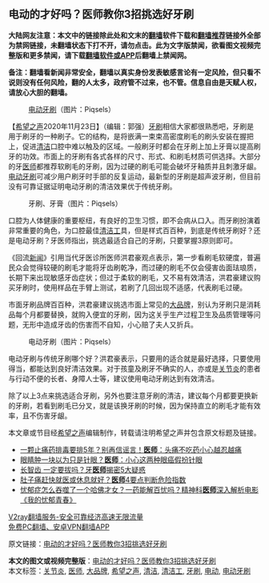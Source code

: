  <h2>电动的才好吗？医师教你3招挑选好牙刷</h2> <p class="notice"><b>大陆网友注意：本文中的链接除此处和文末的<a href="https://github.com/bannedbook/fanqiang" >翻墙</a>软件下载和<a href="https://github.com/killgcd/justmysocks/blob/master/README.md">翻墙推荐</a>链接外全部为禁网链接，未翻墙状态下打不开，请勿点击。此为文字版禁闻，欲看图文视频完整版和更多禁闻，请下载<a href="https://github.com/bannedbook/fanqiang">翻墙软件或APP</a>后翻墙上禁闻网。</p><p>备注：翻墙看新闻非常安全，翻墙以真实身份发表敏感言论有一定风险，但只看不说则没有任何风险，翻的人太多，政府管不过来，也不管。信息自由是天赋人权，请放心大胆的翻墙。</b></p>  <div class="entry"> <figure><figcaption><a href="https://www.bannedbook.org/bnews/tag/%E7%94%B5%E5%8A%A8/" class="st_tag internal_tag" rel="tag" title="标签 电动 下的日志">电动</a><a href="https://www.bannedbook.org/bnews/tag/%e7%89%99%e5%88%b7/" class="st_tag internal_tag" rel="tag" title="标签 牙刷 下的日志">牙刷</a>（图片：Piqsels）</figcaption></figure> <p>【<span class='wp_keywordlink_affiliate'><a href="https://www.soundofhope.org" title="希望之声" target="_blank">希望之声</a></span>2020年11月23日】（编辑：郭强）<span class='wp_keywordlink'><a href="https://www.bannedbook.org/forum2/topic2874.html" title="杜斌《牙刷》" target="_blank">牙刷</a></span>相信大家都很熟悉吧，牙刷是用于刷牙的一种刷子。它的结构，是将嵌满一束束高密度刷毛的刷头安装在握把上，促进<a href="https://www.bannedbook.org/bnews/tag/%E6%B8%85%E6%B4%81/" class="st_tag internal_tag" rel="tag" title="标签 清洁 下的日志">清洁</a>口腔中难以触及的区域。一般刷牙时都会在牙刷上加上牙膏以提高刷牙的功效。市面上的牙刷有各式各样的尺寸、形式、和刷毛材质可供选择。大部分的牙<a href="https://www.bannedbook.org/bnews/tag/%E5%8C%BB%E5%B8%88/" class="st_tag internal_tag" rel="tag" title="标签 医师 下的日志">医师</a>都推荐软刷毛的牙刷，因为过硬的刷毛可能会破坏牙釉质并且刺激牙龈。<a href="https://www.bannedbook.org/bnews/tag/%E7%94%B5%E5%8A%A8%E7%89%99%E5%88%B7/" class="st_tag internal_tag" rel="tag" title="标签 电动牙刷 下的日志">电动牙刷</a>可减少用户刷牙时手部的反复运动，最新型的牙刷是超声波牙刷，但目前没有可靠证据证明电动牙刷的清洁效果优于传统牙刷。</p> <figure><figcaption>牙刷、牙膏（图片：Piqsels）</figcaption></figure> <p>口腔为人体健康的重要枢纽，有良好的卫生习惯，即不会病从口入。而牙刷扮演着非常重要的角色，为口腔最佳<a href="https://www.bannedbook.org/bnews/tag/%e6%b8%85%e6%b4%81%e5%b7%a5/" class="st_tag internal_tag" rel="tag" title="标签 清洁工 下的日志">清洁工</a>具，但是样式百百种，到底是传统牙刷好？还是电动牙刷？牙医师指出，挑选最适合自己的牙刷，只要掌握3原则即可。</p> <p>《回流<span class='wp_keywordlink_affiliate'><a href="https://www.bannedbook.org/" title="新闻">新闻</a></span>》引用当代牙医诊所医师洪君豪观点表示，第一步看刷毛软硬度，普遍民众会觉得较硬的刷毛才能将牙齿刷乾净，而过硬的刷毛不仅会侵害齿面珐琅质，长期下来出现敏感牙齿症状；但过于柔软的刷毛，又不易有效清洁，洪君豪建议购买牙刷时，使用样品在手臂上测试，若刷了几回出现不适感，代表刷毛过硬。</p>  <p>市面牙刷品牌百百种，洪君豪建议挑选市面上常见的<a href="https://www.bannedbook.org/bnews/tag/%e5%a4%a7%e5%93%81%e7%89%8c/" class="st_tag internal_tag" rel="tag" title="标签 大品牌 下的日志">大品牌</a>，别认为牙刷只是消耗品每个月都要替换，就购入便宜的牙刷，因为这关乎生产过程卫生及品质管理等问题，无形中造成牙齿的伤害而不自知，小心赔了夫人又折兵。</p> <figure><figcaption>电动牙刷（图片：Piqsels）</figcaption></figure> <p>电动牙刷与传统牙刷哪个好？洪君豪表示，只要用的适合就是最好选择，只要使用得当，都能达到良好清洁效果。对于孩童及刷牙不确实的人，亦或是<a href="https://www.bannedbook.org/bnews/tag/%e5%85%b3%e8%8a%82%e7%82%8e/" class="st_tag internal_tag" rel="tag" title="标签 关节炎 下的日志">关节炎</a>的患者与行动不便的长者、身障人士等，建议使用电动牙刷达到有效清洁。</p> <p>除了以上3点来挑选适合牙刷，另外也要注意牙刷的清洁，建议每个月都要更换新的牙刷，若看到刷毛已分叉，就是该换牙刷的时候，因为保持直立的刷毛才能有效率，且不伤害牙龈。</p>  <p></p> <p>本文章或节目经<a href="https://www.bannedbook.org/bnews/tag/%e5%b8%8c%e6%9c%9b%e4%b9%8b%e5%a3%b0/" class="st_tag internal_tag" rel="tag" title="标签 希望之声 下的日志">希望之声</a>编辑制作，转载请注明希望之声并包含原文标题及链接。</p> <ul class='op-related-articles' title='相关阅读'> <li><a href='https://www.bannedbook.org/bnews/health/20201124/1436114.html' target='_blank'>一颗止痛药排毒要排5年？别再信谣言！<b>医师</b>：头痛不吃药小心越忍越痛</a></li> <li><a href='https://www.bannedbook.org/bnews/health/20201124/1436110.html' target='_blank'>眼睛肿一块以为只是针眼？<b>医师</b>：小心这两种眼癌假扮针眼</a></li> <li><a href='https://www.bannedbook.org/bnews/health/20201123/1435476.html' target='_blank'>长智齿 一定要拔吗？牙<b>医师</b>揭密5大疑惑</a></li> <li><a href='https://www.bannedbook.org/bnews/health/20201121/1434608.html' target='_blank'>肚子痛赶快就医或休息就好？<b>医师</b>4要点判断危险指数</a></li> <li><a href='https://www.bannedbook.org/bnews/bannedvideo/20200831/1434539.html' target='_blank'>忧郁症怎么吞噬了一个哈佛才女？一药能解百忧吗？精神科<b>医师</b>深入解析电影《我的忧郁青春》</a></li> </ul> <p class="texttj"> <a href="https://www.bannedbook.org/forum23/topic22702.html" target="_blank">V2ray翻墙服务-安全可靠经济高速无限流量</a><br/> <a href="https://github.com/bannedbook/fanqiang/wiki/%E7%A6%81%E9%97%BB%E7%BD%91%E5%AE%89%E5%8D%93%E7%BF%BB%E5%A2%99%E6%96%B0%E9%97%BBAPP" target="_blank">免费PC翻墙、安卓VPN翻墙APP</a></p><p>原文链接：<a class="src_link"  href="https://www.soundofhope.org/post/440005" target="_blank">电动的才好吗？医师教你3招挑选好牙刷</a></p> <a name='sharetosocial'></a>       <div><b>本文的图文或视频完整版</b>：<a href='https://www.bannedbook.org/bnews/comments/20201124/1436200.html'>电动的才好吗？医师教你3招挑选好牙刷</a></div>  </div><!--END ENTRY--> <div class="postfooter"> <div>本文标签：<a href="https://www.bannedbook.org/bnews/tag/%e5%85%b3%e8%8a%82%e7%82%8e/" rel="tag">关节炎</a>, <a href="https://www.bannedbook.org/bnews/tag/%E5%8C%BB%E5%B8%88/" rel="tag">医师</a>, <a href="https://www.bannedbook.org/bnews/tag/%e5%a4%a7%e5%93%81%e7%89%8c/" rel="tag">大品牌</a>, <a href="https://www.bannedbook.org/bnews/tag/%e5%b8%8c%e6%9c%9b%e4%b9%8b%e5%a3%b0/" rel="tag">希望之声</a>, <a href="https://www.bannedbook.org/bnews/tag/%E6%B8%85%E6%B4%81/" rel="tag">清洁</a>, <a href="https://www.bannedbook.org/bnews/tag/%e6%b8%85%e6%b4%81%e5%b7%a5/" rel="tag">清洁工</a>, <a href="https://www.bannedbook.org/bnews/tag/%e7%89%99%e5%88%b7/" rel="tag">牙刷</a>, <a href="https://www.bannedbook.org/bnews/tag/%E7%94%B5%E5%8A%A8/" rel="tag">电动</a>, <a href="https://www.bannedbook.org/bnews/tag/%E7%94%B5%E5%8A%A8%E7%89%99%E5%88%B7/" rel="tag">电动牙刷</a></div>  </div><!--END POSTFOOTER--> 